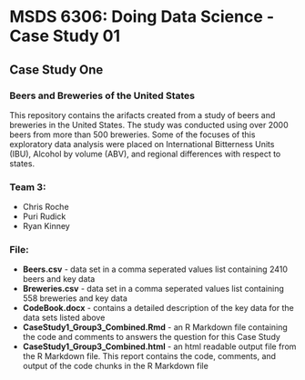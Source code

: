 # MSDS 6306: Doing Data Science - Case Study 01

## Case Study One
### Beers and Breweries of the United States
This repository contains the arifacts created from a study of beers and breweries in the United States. The study was conducted using over 2000 beers from more than 500 breweries. Some of the focuses of this exploratory data analysis were placed on International Bitterness Units (IBU), Alcohol by volume (ABV), and regional differences with respect to states.

### Team 3:
- Chris Roche  
- Puri Rudick   
- Ryan Kinney  

### File:
- **Beers.csv** - data set in a comma seperated values list containing 2410 beers and key data  
- **Breweries.csv** - data set in a comma seperated values list containing 558 breweries and key data  
- **CodeBook.docx** - contains a detailed description of the key data for the data sets listed above  
- **CaseStudy1_Group3_Combined.Rmd** - an R Markdown file containing the code and comments to answers the question for this Case Study  
- **CaseStudy1_Group3_Combined.html** - an html readable output file from the R Markdown file. This report contains the code, comments, and output of the code chunks in the R Markdown file
